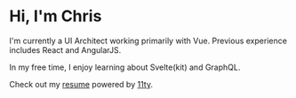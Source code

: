 # Hi, I'm Chris

I'm currently a UI Architect working primarily with Vue. Previous experience includes React and AngularJS.

In my free time, I enjoy learning about Svelte(kit) and GraphQL.

Check out my [resume][] powered by [11ty][]. 

[resume]: https://chrisplease.me/resume
[11ty]: https://11ty.dev

